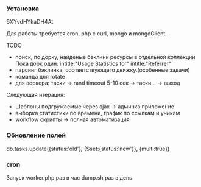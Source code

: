 ### Установка

6XYvdHYkaDH4At

Для работы требуется cron, php с curl, mongo и mongoClient.

TODO

* поиск, по дорку, найденые бэклинк ресурсы в отдельной коллекции
Пока дорк один:
intitle:"Usage Statistics for" intitle:"Referrer"
* парсинг бэклинка, соответствующего движку.(особенные задачи)
* команда для rotate
* для воркера: таски -> rand timeout 5-10 сек -> таски .. -> выход

Следующая итерация:
* Шаблоны подгружаемые через ajax -> админка приложение
* выборка статистики по времени, график по ссылкам и уникам
* workflow скрипты -> полная автоматизация

### Обновление полей

db.tasks.update({status:'old'}, {$set:{status:'new'}}, {multi:true})


### cron

Запуск worker.php раз в час
dump.sh раз в день
